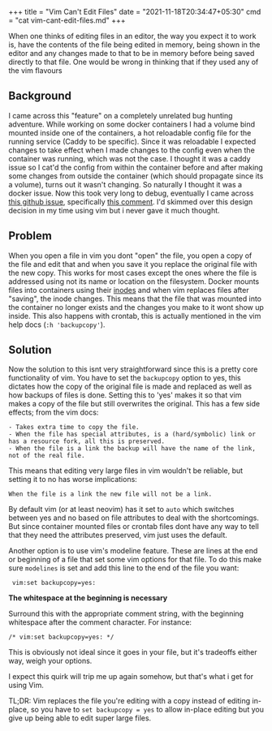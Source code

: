 +++
title = "Vim Can't Edit Files"
date = "2021-11-18T20:34:47+05:30"
cmd = "cat vim-cant-edit-files.md"
+++

When one thinks of editing files in an editor, the way you expect it to work is, have the contents of the file being edited in memory, being shown in the editor and any changes made to that to be in memory before being saved directly to that file. One would be wrong in thinking that if they used any of the vim flavours

## Background

I came across this "feature" on a completely unrelated bug hunting adventure. While working on some docker containers I had a volume bind mounted inside one of the containers, a hot reloadable config file for the running service (Caddy to be specific). Since it was reloadable I expected changes to take effect when I made changes to the config even when the container was running, which was not the case. I thought it was a caddy issue so I cat'd the config from within the container before and after making some changes from outside the container (which should propagate since its a volume), turns out it wasn't changing. So naturally I thought it was a docker issue. Now this took very long to debug, eventually I came across [this github issue](https://github.com/moby/moby/issues/15793), specifically [this comment](https://github.com/moby/moby/issues/15793#issuecomment-488691757). I'd skimmed over this design decision in my time using vim but i never gave it much thought.

## Problem

When you open a file in vim you dont "open" the file, you open a copy of the file and edit that and when you save it you replace the original file with the new copy. This works for most cases except the ones where the file is addressed using not its name or location on the filesystem. Docker mounts files into containers using their [inodes](https://en.wikipedia.org/wiki/Inode) and when vim replaces files after "saving", the inode changes. This means that the file that was mounted into the container no longer exists and the changes you make to it wont show up inside. This also happens with crontab, this is actually mentioned in the vim help docs (`:h 'backupcopy'`).

## Solution

Now the solution to this isnt very straightforward since this is a pretty core functionality of vim. You have to set the `backupcopy` option to yes, this dictates how the copy of the original file is made and replaced as well as how backups of files is done. Setting this to 'yes' makes it so that vim makes a copy of the file but still overwrites the original. This has a few side effects; from the vim docs:

```
- Takes extra time to copy the file.
- When the file has special attributes, is a (hard/symbolic) link or has a resource fork, all this is preserved.
- When the file is a link the backup will have the name of the link, not of the real file.
```

This means that editing very large files in vim wouldn't be reliable, but setting it to no has worse implications:

```
When the file is a link the new file will not be a link.
```

By default vim (or at least neovim) has it set to `auto`  which switches between yes and no based on file attributes to deal with the shortcomings. But since container mounted files or crontab files dont have any way to tell that they need the attributes preserved, vim just uses the default.

Another option is to use vim's modeline feature. These are lines at the end or beginning of a file that set some vim options for that file. To do this make sure `modelines` is set and add this line to the end of the file you want:

```
 vim:set backupcopy=yes:
```

**The whitespace at the beginning is necessary**

Surround this with the appropriate comment string, with the beginning whitespace after the comment character. For instance:

```
/* vim:set backupcopy=yes: */
```

This is obviously not ideal since it goes in your file, but it's tradeoffs either way, weigh your options.

I expect this quirk will trip me up again somehow, but that's what i get for using Vim.

TL;DR: Vim replaces the file you're editing with a copy instead of editing in-place, so you have to `set backupcopy = yes` to allow in-place editing but you give up being able to edit super large files.
